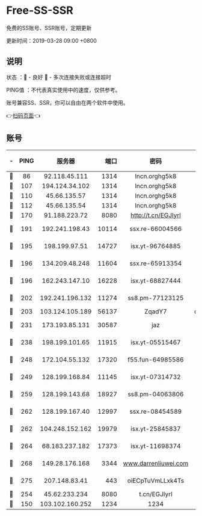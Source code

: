 # Free-SS-SSR

免费的SS账号、SSR账号，定期更新

更新时间：2019-03-28 09:00 +0800

## 说明

状态     ：🙂 - 良好 🙁 - 多次连接失败或连接超时

PING值   ：不代表真实使用中的速度，仅供参考。

账号兼容SS、SSR，你可以自由在两个软件中使用。

👉[扫码页面](https://liesauer.github.io/Free-SS-SSR/)👈

## 账号

|-|PING|服务器|端口|密码|加密方式|区域|
|:----:|:----:|:-----:|-----:|:----:|:----:|:----:|
|🙂|86|92.118.45.111|1314|lncn.orghg5k8|rc4|GR|
|🙂|107|194.124.34.102|1314|lncn.orghg5k8|rc4|JP|
|🙂|110|45.66.135.57|1314|lncn.orghg5k8|rc4|US|
|🙂|112|45.66.135.54|1314|lncn.orghg5k8|rc4|US|
|🙂|170|91.188.223.72|8080|http://t.cn/EGJIyrl|rc4-md5|RU|
|🙂|191|192.241.198.43|10114|ssx.re-66004566|aes-256-cfb|US|
|🙂|195|198.199.97.51|14727|isx.yt-96764885|aes-256-cfb|US|
|🙂|196|134.209.48.248|11604|ssx.re-65913354|aes-256-cfb|US|
|🙂|196|162.243.147.10|16228|isx.yt-68827444|aes-256-cfb|US|
|🙂|202|192.241.196.132|11274|ss8.pm-77123125|aes-256-cfb|US|
|🙂|203|103.124.105.189|56137|ZqadY7|chacha20|US|
|🙂|231|173.193.85.131|30587|jaz|aes-256-cfb|US|
|🙂|238|198.199.101.65|11915|isx.yt-05515467|aes-256-cfb|US|
|🙂|248|172.104.55.132|17320|f55.fun-64985586|aes-256-cfb|SG|
|🙂|249|128.199.168.84|11145|isx.yt-07314732|aes-256-cfb|SG|
|🙂|259|128.199.143.68|18927|ss8.pm-04063806|aes-256-cfb|SG|
|🙂|262|128.199.167.40|12997|ssx.re-08454589|aes-256-cfb|SG|
|🙂|262|104.248.152.162|19979|isx.yt-25845837|aes-256-cfb|SG|
|🙂|264|68.183.237.182|17373|isx.yt-11698374|aes-256-cfb|SG|
|🙂|268|149.28.176.168|3344|www.darrenliuwei.com|aes-256-cfb|AU|
|🙂|275|207.148.83.41|443|oiECpTuVmLLxk4Ts|aes-256-cfb|AU|
|🙂|254|45.62.233.234|8080|t.cn/EGJIyrl|rc4-md5|CA|
|🙁|150|103.102.160.252|1234|1234|rc4-md5|JP|
